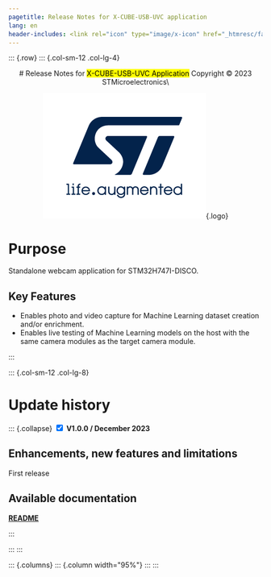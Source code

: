 ```yaml
---
pagetitle: Release Notes for X-CUBE-USB-UVC application
lang: en
header-includes: <link rel="icon" type="image/x-icon" href="_htmresc/favicon.png" />
---
```


::: {.row}
::: {.col-sm-12 .col-lg-4}

<center>
# Release Notes for <mark>X-CUBE-USB-UVC Application</mark>
Copyright &copy; 2023 STMicroelectronics\
    
[![ST logo](_htmresc/st_logo_2020.png)](https://www.st.com){.logo}
</center>

# Purpose


Standalone webcam application for STM32H747I-DISCO. 


## Key Features

- Enables photo and video capture for Machine Learning dataset creation and/or
  enrichment.
- Enables live testing of Machine Learning models on the host with the same
  camera modules as the target camera module.

:::

::: {.col-sm-12 .col-lg-8}
# Update history

::: {.collapse}
<input type="checkbox" id="collapse-section10A1" checked aria-hidden="true"/>
<label for="collapse-section10A1" aria-hidden="true">__V1.0.0 / December 2023__</label>
<div>

## Enhancements, new features and limitations

 First release

## Available documentation
<p><strong><a href="README.md">README</a></strong></p>

</div>
:::


:::
:::

<footer class="sticky">
::: {.columns}
::: {.column width="95%"}
:::
:::
</footer>

